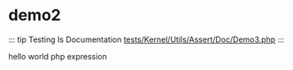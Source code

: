 # demo2

::: tip Testing Is Documentation
[tests/Kernel/Utils/Assert/Doc/Demo3.php](https://github.com/hunzhiwange/framework/blob/master/tests/Kernel/Utils/Assert/Doc/Demo3.php)
:::
    
hello world php expression


